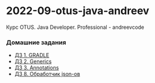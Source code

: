 # 2022-09-otus-java-andreev
Курс OTUS. Java Developer. Professional - andreevcode

### Домашние задания
- [ДЗ 1. GRADLE](./hw01-gradle/README.md)
- [ДЗ 2. Generics](./hw02-generics/README.md)
- [ДЗ 3. Annotations](./hw03-annotations/README.md)
- [ДЗ 8. Обработчик json-ов](./hw08-serialization/README.md)
